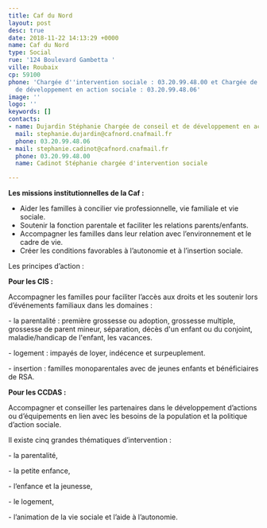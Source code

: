 ```yaml
---
title: Caf du Nord
layout: post
desc: true
date: 2018-11-22 14:13:29 +0000
name: Caf du Nord
type: Social
rue: '124 Boulevard Gambetta '
ville: Roubaix
cp: 59100
phone: 'Chargée d''intervention sociale : 03.20.99.48.00 et Chargée de conseil et
  de développement en action sociale : 03.20.99.48.06'
image: ''
logo: ''
keywords: []
contacts:
- name: Dujardin Stéphanie Chargée de conseil et de développement en action sociale
  mail: stephanie.dujardin@cafnord.cnafmail.fr
  phone: 03.20.99.48.06
- mail: stephanie.cadinot@cafnord.cnafmail.fr
  phone: 03.20.99.48.00
  name: Cadinot Stéphanie chargée d'intervention sociale

---
```

**Les missions institutionnelles de la Caf :** 

* Aider les familles à concilier vie professionnelle, vie familiale et vie sociale.
* Soutenir la fonction parentale et faciliter les relations parents/enfants.
* Accompagner les familles dans leur relation avec l’environnement et le cadre de vie.
* Créer les conditions favorables à l’autonomie et à l’insertion sociale.

Les principes d’action : 

**Pour les CIS :** 

Accompagner les familles pour faciliter l’accès aux droits et les soutenir lors d’événements familiaux dans les domaines : 

\- la parentalité : première grossesse ou adoption, grossesse multiple, grossesse de parent mineur, séparation, décès d'un enfant ou du conjoint, maladie/handicap de l'enfant, les vacances.

\-  logement : impayés de loyer, indécence et surpeuplement.

\-  insertion : familles monoparentales avec de jeunes enfants et bénéficiaires de RSA.

**Pour les CCDAS :** 

Accompagner et conseiller les partenaires dans le développement d’actions ou d’équipements en lien avec les besoins de la population et la politique d’action sociale. 

Il existe cinq grandes thématiques d’intervention : 

\- la parentalité,

\- la petite enfance,

\- l’enfance et la jeunesse, 

\- le logement, 

\- l’animation de la vie sociale et l’aide à l’autonomie.